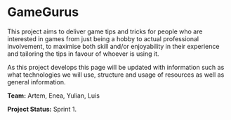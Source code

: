# GameGurus

This project aims to deliver game tips and tricks for people who are interested in games from just being a hobby to actual professional involvement, to maximise both skill and/or enjoyability in their experience and tailoring the tips in favour of whoever is using it.

As this project develops this page will be updated with information such as what technologies we will use, structure and usage of resources as well as general information.

**Team:** Artem, Enea, Yulian, Luis

**Project Status:** Sprint 1.
